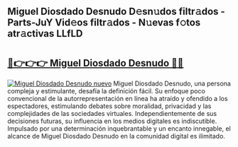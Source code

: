 ## Miguel Diosdado Desnudo D𝚎sn𝚞dos filtr𝚊dos - Parts-JuY Vid𝚎os filtr𝚊dos - N𝚞evas f𝚘tos atr𝚊ctivas LLfLD

# <h2><a href="http://mb47qu.tromn.icu/?c=Miguel+Diosdado+Desnudo">🔗👉👉👉 Miguel Diosdado Desnudo 🔗🔗</a></h2>

[![Miguel Diosdado Desnudo nuevo](https://i.imgur.com/pEAQMta.gif)](http://mb47qu.tromn.icu/?c=Miguel+Diosdado+Desnudo)
Miguel Diosdado Desnudo, una persona compleja y estimulante, desafía la definición fácil. Su enfoque poco convencional de la autorrepresentación en línea ha atraído y ofendido a los espectadores, estimulando debates sobre moralidad, privacidad y las complejidades de las sociedades virtuales. Independientemente de sus decisiones futuras, su influencia en los medios digitales es indiscutible. Impulsado por una determinación inquebrantable y un encanto innegable, el alcance de Miguel Diosdado Desnudo en la comunidad digital es ilimitado.
